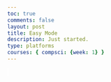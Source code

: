 ```yaml
---
toc: true
comments: false
layout: post
title: Easy Mode
description: Just started.
type: platforms
courses: { compsci: {week: 1} }
---
```


<style>
    #canvas {
        margin: 0;
        border: 1px solid white;
    }
</style>
<canvas id='canvas'></canvas>
<script>
    // Create empty canvas
    let canvas = document.getElementById('canvas');
    let c = canvas.getContext('2d');
    // Set the canvas dimensions
    canvas.width = 650;
    canvas.height = 400;
    // Define gravity value
    let gravity = 1.5;
    // Load the box image
    let boxImage = new Image();
    boxImage.src = 'box.png'; // Replace 'box.png' with the path to your box image
    // Define the Player class
    class Player {
        constructor() {
            // Initial position and velocity of the player
            this.position = {
                x: 100,
                y: 200
            };
            this.velocity = {
                x: 0,
                y: 0
            };
            // Dimensions of the player
            this.width = 50; // Adjust the width to match your image
            this.height = 50; // Adjust the height to match your image
        }
        // Method to draw the player image on the canvas
        draw() {
            c.drawImage(boxImage, this.position.x, this.position.y, this.width, this.height);
        }
        // Method to update the player's position and velocity
        update() {
            this.draw();
            this.position.y += this.velocity.y;
            this.position.x += this.velocity.x;
            if (this.position.y + this.height + this.velocity.y <= canvas.height)
                this.velocity.y += gravity;
            else
                this.velocity.y = 0;
        }
    }
    // Create a player object
    player = new Player();
    // Define keyboard keys and their states
    let keys = {
        right: {
            pressed: false
        },
        left: {
            pressed: false
        },
        up: {
            pressed: false
        },
        down: {
            pressed: false
        }
    };
    // Animation function to continuously update and render the canvas
    function animate() {
        requestAnimationFrame(animate);
        c.clearRect(0, 0, canvas.width, canvas.height);
        player.update();
        if (keys.right.pressed && player.position.x + player.width <= canvas.width - 50) {
            player.velocity.x = 5; // Adjust the movement speed
        } else if (keys.left.pressed && player.position.x >= 50) {
            player.velocity.x = -5; // Adjust the movement speed
        } else {
            player.velocity.x = 0;
        }
        if (keys.down.pressed && player.position.y + player.height <= canvas.height - 50) {
            player.velocity.y = 5; // Adjust the movement speed
        } else if (keys.up.pressed && player.position.y >= 50) {
            player.velocity.y = -5; // Adjust the movement speed
        } else {
            player.velocity.y = 0;
        }
    }
    animate();
    // Event listener for keydown events
    addEventListener('keydown', ({ keyCode }) => {
        switch (keyCode) {
            case 37: // Left arrow key
                keys.left.pressed = true;
                break;
            case 38: // Up arrow key
                keys.up.pressed = true;
                break;
            case 39: // Right arrow key
                keys.right.pressed = true;
                break;
            case 40: // Down arrow key
                keys.down.pressed = true;
                break;
        }
    });
    // Event listener for keyup events
    addEventListener('keyup', ({ keyCode }) => {
        switch (keyCode) {
            case 37:
                keys.left.pressed = false;
                break;
            case 38:
                keys.up.pressed = false;
                break;
            case 39:
                keys.right.pressed = false;
                break;
            case 40:
                keys.down.pressed = false;
                break;
        }
    });
</script>